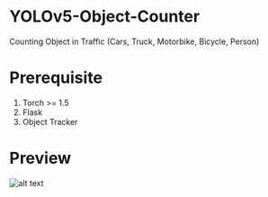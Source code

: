 # YOLOv5-Object-Counter
Counting Object in Traffic (Cars, Truck, Motorbike, Bicycle, Person)

# Prerequisite 
1. Torch >= 1.5
2. Flask
3. Object Tracker 

# Preview
![alt text](https://github.com/muhk01/YOLOv5-Object-Counter/blob/master/Screenshot%20from%202020-08-10%2005-55-55.png)

